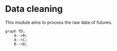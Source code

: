 # Data cleaning

This module aims to process the raw data of futures.

```mermaid
graph TD;
    A-->B;
    A-->C;
    B-->D;
```

